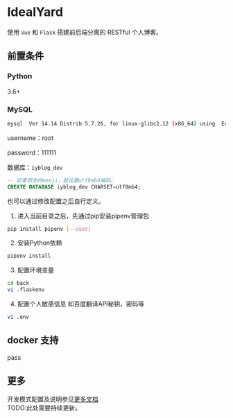 # IdealYard

使用 `Vue` 和 `Flask` 搭建前后端分离的 RESTful 个人博客。
## 前置条件  
### Python

3.6+

### MySQL

```bash
mysql  Ver 14.14 Distrib 5.7.26, for linux-glibc2.12 (x86_64) using  EditLine wrapper
```
username：root

password：111111

数据库：`iyblog_dev`
```sql
-- 如果想支持emoji，就设置utf8mb4编码。
CREATE DATABASE iyblog_dev CHARSET=utf8mb4;
```

也可以通过修改配置之后自行定义。

1. 进入当前目录之后，先通过pip安装pipenv管理包
```bash
pip install pipenv [--user]
```
2. 安装Python依赖
```bash
pipenv install 
```
3. 配置环境变量
```bash
cd back
vi .flaskenv
```
4. 配置个人敏感信息
如百度翻译API秘钥，密码等
```bash
vi .env
```
## docker 支持
pass

## 更多
开发模式配置及说明参见[更多文档](./document/)  
TODO:此处需要持续更新。